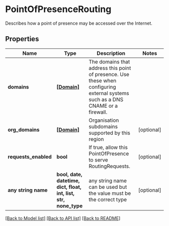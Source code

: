# PointOfPresenceRouting

Describes how a point of presence may be accessed over the Internet. 

## Properties
Name | Type | Description | Notes
------------ | ------------- | ------------- | -------------
**domains** | [**[Domain]**](Domain.md) | The domains that address this point of presence. Use these when configuring external systems such as a DNS CNAME or a firewall.  | 
**org_domains** | [**[Domain]**](Domain.md) | Organisation subdomains supported by this region | [optional] 
**requests_enabled** | **bool** | If true, allow this PointOfPresence to serve RoutingRequests. | [optional] 
**any string name** | **bool, date, datetime, dict, float, int, list, str, none_type** | any string name can be used but the value must be the correct type | [optional]

[[Back to Model list]](../README.md#documentation-for-models) [[Back to API list]](../README.md#documentation-for-api-endpoints) [[Back to README]](../README.md)


